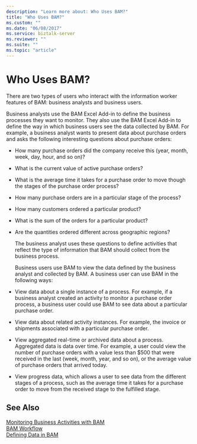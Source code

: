 ```yaml
---
description: "Learn more about: Who Uses BAM?"
title: "Who Uses BAM?"
ms.custom: ""
ms.date: "06/08/2017"
ms.service: biztalk-server
ms.reviewer: ""
ms.suite: ""
ms.topic: "article"
---
```

# Who Uses BAM?
There are two types of users who interact with the information worker features of BAM: business analysts and business users.  
  
 Business analysts use the BAM Excel Add-in to define the business processes they want to monitor. They also use the BAM Excel Add-in to define the way in which business users see the data collected by BAM. For example, a business analyst wants to present data about purchase orders and asks the following interesting questions about purchase orders:  
  
- How many purchase orders did the company receive this (year, month, week, day, hour, and so on)?  
  
- What is the current value of active purchase orders?  
  
- What is the average time it takes for a purchase order to move though the stages of the purchase order process?  
  
- How many purchase orders are in a particular stage of the process?  
  
- How many customers ordered a particular product?  
  
- What is the sum of the orders for a particular product?  
  
- Are the quantities ordered different across geographic regions?  
  
  The business analyst uses these questions to define activities that reflect the type of information that BAM should collect from the business process.  
  
  Business users use BAM to view the data defined by the business analyst and collected by BAM. A business user can use BAM in the following ways:  
  
- View data about a single instance of a process. For example, if a business analyst created an activity to monitor a purchase order process, a business user could use BAM to see data about a particular purchase order.  
  
- View data about related activity instances. For example, the invoice or shipments associated with a particular purchase order.  
  
- View aggregated real-time or archived data about a process. Aggregated data is data over time. For example, a user could view the number of purchase orders with a value less than $500 that were received in the last (week, month, year, and so on), or the average value of purchase orders that arrived today.  
  
- View progress data, which allows a user to see data from the different stages of a process, such as the average time it takes for a purchase order to move from the received stage to the fulfilled stage.  
  
## See Also  
 [Monitoring Business Activities with BAM](../core/monitoring-business-activities-with-bam.md)   
 [BAM Workflow](../core/bam-workflow.md)   
 [Defining Data in BAM](../core/defining-data-in-bam.md)
